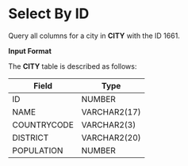 # Select By ID

Query all columns for a city in **CITY** with the ID 1661.

**Input Format**

The **CITY** table is described as follows:

|Field|Type|
|---|---|
|ID|NUMBER|
|NAME|VARCHAR2(17)|
|COUNTRYCODE|VARCHAR2(3)|
|DISTRICT|VARCHAR2(20)|
|POPULATION|NUMBER|
